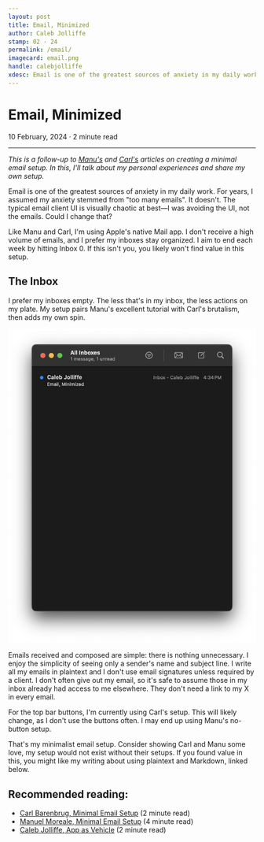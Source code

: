 ```yaml
---
layout: post
title: Email, Minimized
author: Caleb Jolliffe
stamp: 02 · 24
permalink: /email/
imagecard: email.png
handle: calebjolliffe
xdesc: Email is one of the greatest sources of anxiety in my daily work. For years, I assumed my anxiety stemmed from "too many emails". It doesn't. The typical email client UI is visually chaotic at best—I was avoiding the UI, not the emails. Could I change that?
---
```


# Email, Minimized

10 February, 2024 · 2 minute read

---

*This is a follow-up to [Manu's](https://manuelmoreale.com/emails) and [Carl's](https://carlbarenbrug.com/minimal-email-setup) articles on creating a minimal email setup. In this, I'll talk about my personal experiences and share my own setup.*

Email is one of the greatest sources of anxiety in my daily work. For years, I assumed my anxiety stemmed from "too many emails". It doesn't. The typical email client UI is visually chaotic at best—I was avoiding the UI, not the emails. Could I change that?

Like Manu and Carl, I'm using Apple's native Mail app. I don't receive a high volume of emails, and I prefer my inboxes stay organized. I aim to end each week by hitting Inbox 0. If this isn't you, you likely won't find value in this setup.

## The Inbox

I prefer my inboxes empty. The less that's in my inbox, the less actions on my plate. My setup pairs Manu's excellent tutorial with Carl's brutalism, then adds my own spin.

![My minimalist inbox.](/assets/images/inbox.png)

Emails received and composed are simple: there is nothing unnecessary. I enjoy the simplicity of seeing only a sender's name and subject line. I write all my emails in plaintext and I don't use email signatures unless required by a client. I don't often give out my email, so it's safe to assume those in my inbox already had access to me elsewhere. They don't need a link to my X in every email.

For the top bar buttons, I'm currently using Carl's setup. This will likely change, as I don't use the buttons often. I may end up using Manu's no-button setup.

That's my minimalist email setup. Consider showing Carl and Manu some love, my setup would not exist without their setups. If you found value in this, you might like my writing about using plaintext and Markdown, linked below.

## Recommended reading:
- [Carl Barenbrug, Minimal Email Setup](https://carlbarenbrug.com/minimal-email-setup) (2 minute read)
- [Manuel Moreale, Minimal Email Setup](https://manuelmoreale.com/emails) (4 minute read)
- [Caleb Jolliffe, App as Vehicle](https://calebjolliffe.medium.com/email-minimized-dd722f81d58a) (2 minute read)
